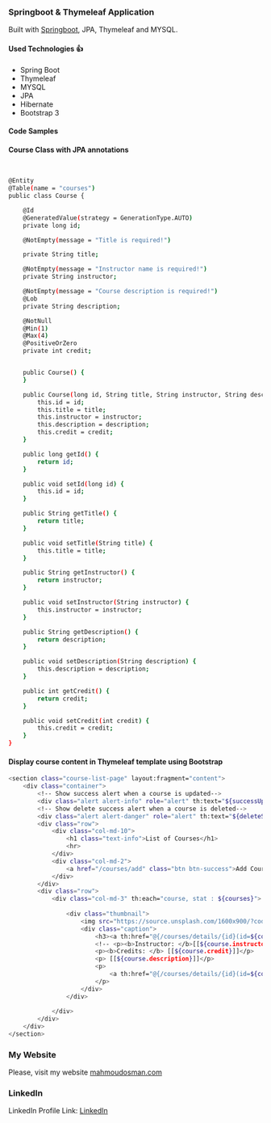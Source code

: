 ### Springboot & Thymeleaf Application 

 Built  with [Springboot](https://spring.io/projects/spring-boot), JPA, Thymeleaf and MYSQL.
#### Used Technologies :+1: 
 * Spring Boot
 * Thymeleaf
 * MYSQL
 * JPA
 * Hibernate 
 * Bootstrap 3


#### Code Samples
#### Course Class with JPA annotations

```bash


@Entity
@Table(name = "courses")
public class Course {

    @Id
    @GeneratedValue(strategy = GenerationType.AUTO)
    private long id;

    @NotEmpty(message = "Title is required!")

    private String title;

    @NotEmpty(message = "Instructor name is required!")
    private String instructor;

    @NotEmpty(message = "Course description is required!")
    @Lob
    private String description;

    @NotNull
    @Min(1)
    @Max(4)
    @PositiveOrZero
    private int credit;


    public Course() {
    }

    public Course(long id, String title, String instructor, String description, int credit) {
        this.id = id;
        this.title = title;
        this.instructor = instructor;
        this.description = description;
        this.credit = credit;
    }

    public long getId() {
        return id;
    }

    public void setId(long id) {
        this.id = id;
    }

    public String getTitle() {
        return title;
    }

    public void setTitle(String title) {
        this.title = title;
    }

    public String getInstructor() {
        return instructor;
    }

    public void setInstructor(String instructor) {
        this.instructor = instructor;
    }

    public String getDescription() {
        return description;
    }

    public void setDescription(String description) {
        this.description = description;
    }

    public int getCredit() {
        return credit;
    }

    public void setCredit(int credit) {
        this.credit = credit;
    }
}
```

#### Display course content in Thymeleaf template using Bootstrap
```bash
<section class="course-list-page" layout:fragment="content">
    <div class="container">
        <!-- Show success alert when a course is updated-->
        <div class="alert alert-info" role="alert" th:text="${successUpdate}" th:if="${successUpdate}"></div>
        <!-- Show delete success alert when a course is deleted-->
        <div class="alert alert-danger" role="alert" th:text="${deleteSuccess}" th:if="${deleteSuccess}"></div>
        <div class="row">
            <div class="col-md-10">
                <h1 class="text-info">List of Courses</h1>
                <hr>
            </div>
            <div class="col-md-2">
                <a href="/courses/add" class="btn btn-success">Add Course</a>
            </div>
        </div>
        <div class="row">
            <div class="col-md-3" th:each="course, stat : ${courses}">
            
                <div class="thumbnail">
                    <img src="https://source.unsplash.com/1600x900/?code" alt="course image">
                    <div class="caption">
                        <h3><a th:href="@{/courses/details/{id}(id=${course.id})}" th:text="${course.title}"></a> <span class="badge" th:text="${stat.index + 1}">1</span></h3>
                        <!-- <p><b>Instructor: </b>[[${course.instructor}]]</p>-->
                        <p><b>Credits: </b> [[${course.credit}]]</p>
                        <p> [[${course.description}]]</p>
                        <p>
                            <a th:href="@{/courses/details/{id}(id=${course.id})}" class="btn btn-primary" role="button">Details</a>
                        </p>
                    </div>
                </div>
         
            </div>
        </div>
    </div>
</section>
```








### My Website

Please, visit my website
[mahmoudosman.com](http://www.mahmoudosman.com/)

### LinkedIn

LinkedIn Profile Link: [LinkedIn](https://www.linkedin.com/in/mahmoudaoman/) 
